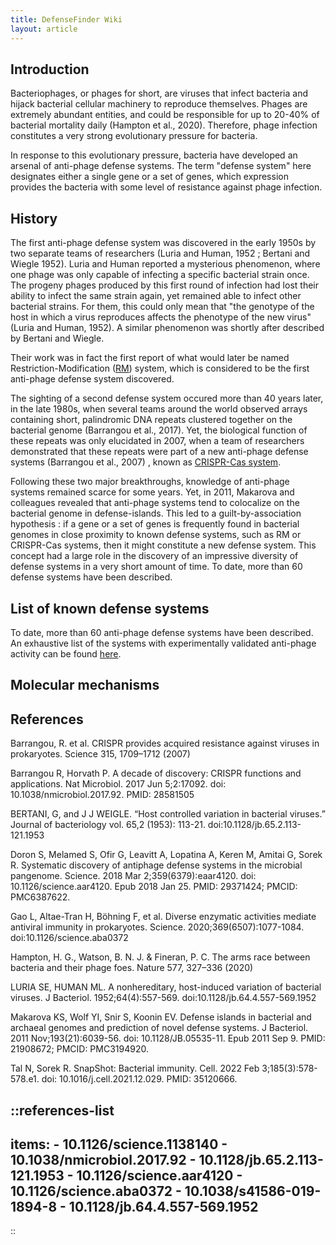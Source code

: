 ```yaml
---
title: DefenseFinder Wiki
layout: article
---
```


## Introduction

Bacteriophages, or phages for short, are viruses that infect bacteria and hijack bacterial cellular machinery to reproduce themselves. Phages are extremely abundant entities, and could be responsible for up to 20-40% of bacterial mortality daily (Hampton et al., 2020). Therefore, phage infection constitutes a very strong evolutionary pressure for bacteria.

In response to this evolutionary pressure, bacteria have developed an arsenal of anti-phage defense systems. The term "defense system" here designates either a single gene or a set of genes, which expression provides the bacteria with some level of resistance against phage infection.

## History

The first anti-phage defense system was discovered in the early 1950s by two separate teams of researchers (Luria and Human, 1952 ; Bertani and Wiegle 1952). Luria and Human reported a mysterious phenomenon, where one phage was only capable of infecting a specific bacterial strain once. The progeny phages produced by this first round of infection had lost their ability to infect the same strain again, yet remained able to infect other bacterial strains. For them, this could only mean that "the genotype of the host in which a virus reproduces affects the phenotype of the new virus" (Luria and Human, 1952). A similar phenomenon was shortly after described by Bertani and Wiegle.

Their work was in fact the first report of what would later be named Restriction-Modification ([RM](/defense-systems/rm)) system, which is considered to be the first anti-phage defense system discovered.

The sighting of a second defense system occured more than 40 years later, in the late 1980s, when several teams around the world observed arrays containing short, palindromic DNA repeats clustered together on the bacterial genome (Barrangou et al., 2017). Yet, the biological function of these repeats was only elucidated in 2007, when a team of researchers demonstrated that these repeats were part of a new anti-phage defense systems (Barrangou et al., 2007) , known as [CRISPR-Cas system](https://en.wikipedia.org/wiki/CRISPR).

Following these two major breakthroughs, knowledge of anti-phage systems remained scarce for some years. Yet, in 2011, Makarova and colleagues revealed that anti-phage systems tend to colocalize on the bacterial genome in defense-islands. This led to a guilt-by-association hypothesis : if a gene or a set of genes is frequently found in bacterial genomes in close proximity to known defense systems, such as RM or CRISPR-Cas systems, then it might constitute a new defense system. This concept had a large role in the discovery of an impressive diversity of defense systems in a very short amount of time. To date, more than 60 defense systems have been described.

## List of known defense systems

To date, more than 60 anti-phage defense systems have been described. An exhaustive list of the systems with experimentally validated anti-phage activity can be found [here](/defense-systems).

## Molecular mechanisms

## References

Barrangou, R. et al. CRISPR provides acquired resistance against viruses in
prokaryotes. Science 315, 1709–1712 (2007)

Barrangou R, Horvath P. A decade of discovery: CRISPR functions and applications. Nat Microbiol. 2017 Jun 5;2:17092. doi: 10.1038/nmicrobiol.2017.92. PMID: 28581505

BERTANI, G, and J J WEIGLE. “Host controlled variation in bacterial viruses.” Journal of bacteriology vol. 65,2 (1953): 113-21. doi:10.1128/jb.65.2.113-121.1953

Doron S, Melamed S, Ofir G, Leavitt A, Lopatina A, Keren M, Amitai G, Sorek R. Systematic discovery of antiphage defense systems in the microbial pangenome. Science. 2018 Mar 2;359(6379):eaar4120. doi: 10.1126/science.aar4120. Epub 2018 Jan 25. PMID: 29371424; PMCID: PMC6387622.

Gao L, Altae-Tran H, Böhning F, et al. Diverse enzymatic activities mediate antiviral immunity in prokaryotes. Science. 2020;369(6507):1077-1084. doi:10.1126/science.aba0372

Hampton, H. G., Watson, B. N. J. & Fineran, P. C. The arms race between bacteria and their phage foes. Nature 577, 327–336 (2020)

LURIA SE, HUMAN ML. A nonhereditary, host-induced variation of bacterial viruses. J Bacteriol. 1952;64(4):557-569. doi:10.1128/jb.64.4.557-569.1952

Makarova KS, Wolf YI, Snir S, Koonin EV. Defense islands in bacterial and archaeal genomes and prediction of novel defense systems. J Bacteriol. 2011 Nov;193(21):6039-56. doi: 10.1128/JB.05535-11. Epub 2011 Sep 9. PMID: 21908672; PMCID: PMC3194920.

Tal N, Sorek R. SnapShot: Bacterial immunity. Cell. 2022 Feb 3;185(3):578-578.e1. doi: 10.1016/j.cell.2021.12.029. PMID: 35120666.


::references-list
---
items:
    - 10.1126/science.1138140
    - 10.1038/nmicrobiol.2017.92
    - 10.1128/jb.65.2.113-121.1953
    - 10.1126/science.aar4120
    - 10.1126/science.aba0372
    - 10.1038/s41586-019-1894-8
    - 10.1128/jb.64.4.557-569.1952
---
::
